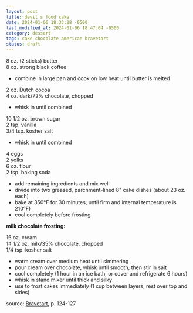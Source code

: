 ```yaml
---
layout: post
title: devil's food cake
date: 2024-01-06 18:33:28 -0500
last_modified_at: 2024-01-06 18:47:04 -0500
category: dessert
tags: cake chocolate american bravetart
status: draft
---
```


8 oz. (2 sticks) butter  
8 oz. strong black coffee  
* combine in large pan and cook on low heat until butter is melted

2 oz. Dutch cocoa  
4 oz. dark/72% chocolate, chopped  
* whisk in until combined

10 1/2 oz. brown sugar  
2 tsp. vanilla  
3/4 tsp. kosher salt  
* whisk in until combined

4 eggs  
2 yolks  
6 oz. flour  
2 tsp. baking soda  
* add remaining ingredients and mix well
* divide into two greased, parchment-lined 8" cake dishes (about 23 oz. each)
* bake at 350°F for 30 minutes, until firm and internal temperature is 210°F)
* cool completely before frosting

**milk chocolate frosting:**

16 oz. cream  
14 1/2 oz. milk/35% chocolate, chopped  
1/4 tsp. kosher salt  
* warm cream over medium heat until simmering
* pour cream over chocolate, whisk until smooth, then stir in salt
* cool completely (1 hour in an ice bath, or cover and refrigerate 6 hours)
* whisk in stand mixer until thick and silky
* use to frost cakes immediately (1 cup between layers, rest over top and sides)

source: [Bravetart](https://www.amazon.com/BraveTart-American-Desserts-Stella-Parks/dp/0393239861), p. 124-127
